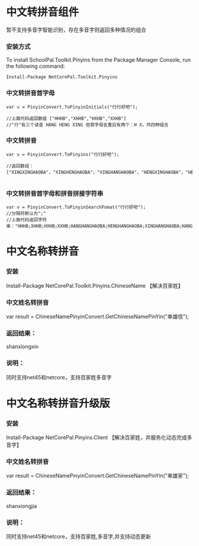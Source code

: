 # 中文转拼音组件

暂不支持多音字智能识别，存在多音字则返回多种情况的组合

### 安装方式


To install SchoolPal.Toolkit.Pinyins from the Package Manager Console, run the following command:
```
Install-Package NetCorePal.Toolkit.Pinyins
```



### 中文转拼音首字母

```
var v = PinyinConvert.ToPinyinInitials("行行好吧");

//上面代码返回数组 ["HHHB","XHHB","HXHB","XXHB"]
//"行"有三个读音 HANG HENG XING 但首字母去重后有两个：H X，共四种组合

```

### 中文转拼音
```
var v = PinyinConvert.ToPinyins("行行好吧");

//返回数组：
["XINGXINGHAOBA"，"XINGHENGHAOBA"，"XINGHANGHAOBA"，"HENGXINGHAOBA"，"HENGHENGHAOBA"，"HENGHANGHAOBA"，"HANGXINGHAOBA"，"HANGHENGHAOBA"，"HANGHANGHAOBA"]


```

### 中文转拼音首字母和拼音拼接字符串

```
var v = PinyinConvert.ToPinyinSearchFomat("行行好吧");
//分隔符默认为";"
//上面代码返回字符串："HHHB;XHHB;HXHB;XXHB;HANGHANGHAOBA;HENGHANGHAOBA;XINGHANGHAOBA;HANGHENGHAOBA;HENGHENGHAOBA;XINGHENGHAOBA;HANGXINGHAOBA;HENGXINGHAOBA;XINGXINGHAOBA"
```

# 中文名称转拼音

### 安装
Install-Package NetCorePal.Toolkit.Pinyins.ChineseName 【解决百家姓】

### 中文姓名转拼音
var result = ChineseNamePinyinConvert.GetChineseNamePinYin("单雄信");

### 返回结果：
shanxiongxin

### 说明：
同时支持net45和netcore，支持百家姓多音字

# 中文名称转拼音升级版

### 安装
Install-Package NetCorePal.Pinyins.Client 【解决百家姓，并服务化动态完成多音字】

### 中文姓名转拼音
var result = ChineseNamePinyinConvert.GetChineseNamePinYin("单雄家");

### 返回结果：
shanxiongjia

### 说明：
同时支持net45和netcore，支持百家姓,多音字,并支持动态更新